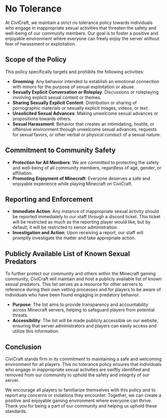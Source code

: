 # No Tolerance

At CiviCraft, we maintain a strict no tolerance policy towards individuals who engage in inappropriate sexual activities that threaten the safety and well-being of our community members. Our goal is to foster a positive and enjoyable environment where everyone can freely enjoy the server without fear of harassment or exploitation.

## Scope of the Policy

This policy specifically targets and prohibits the following activities:
- **Grooming**: Any behavior intended to establish an emotional connection with minors for the purpose of sexual exploitation or abuse.
- **Sexually Explicit Conversation or Roleplay**: Discussions or roleplaying involving explicit sexual content or themes.
- **Sharing Sexually Explicit Content**: Distribution or sharing of pornographic materials or sexually explicit images, videos, or text.
- **Unsolicited Sexual Advances**: Making unwelcome sexual advances or propositions towards others.
- **Sexual Harassment**: Behavior that creates an intimidating, hostile, or offensive environment through unwelcome sexual advances, requests for sexual favors, or other verbal or physical conduct of a sexual nature.

## Commitment to Community Safety

- **Protection for All Members**: We are committed to protecting the safety and well-being of all community members, regardless of age, gender, or affiliation.
- **Promoting Enjoyment of Minecraft**: Everyone deserves a safe and enjoyable experience while playing Minecraft on CiviCraft.

## Reporting and Enforcement

- **Immediate Action**: Any instance of inappropriate sexual activity should be reported immediately to our staff through a discord ticket. This ticket will be restricted as much as the reporting player would like, but by default, it will be restricted to senior administration.
- **Investigation and Action**: Upon receiving a report, our staff will promptly investigate the matter and take appropriate action.

## Publicly Available List of Known Sexual Predators

To further protect our community and others within the Minecraft gaming community, CiviCraft will maintain and host a publicly available list of known sexual predators. This list serves as a resource for other servers to reference during their own vetting processes and for players to be aware of individuals who have been found engaging in predatory behavior.

- **Purpose**: The list aims to provide transparency and accountability across Minecraft servers, helping to safeguard players from potential threats.
- **Accessibility**: The list will be made publicly accessible on our website, ensuring that server administrators and players can easily access and utilize this information.

## Conclusion

CiviCraft stands firm in its commitment to maintaining a safe and welcoming environment for all players. This no tolerance policy ensures that individuals who engage in inappropriate sexual activities are swiftly identified and removed from our community to uphold the safety and integrity of our server.

We encourage all players to familiarize themselves with this policy and to report any concerns or violations they encounter. Together, we can create a positive and enjoyable gaming environment where everyone can thrive. Thank you for being a part of our community and helping us uphold these standards.